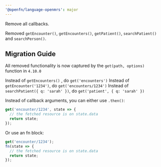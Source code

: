 ```yaml
---
'@openfn/language-openmrs': major
---
```


Remove all callbacks.

Removed `getEncounter()`, `getEncounters()`, `getPatient()`, `searchPatient()`
and `searchPerson()`.

## Migration Guide

All removed functionality is now captured by the `get(path, options)` function
in `4.10.0`

Instead of `getEncounters()` , do `get('encounters')` Instead of
`getEncounter('1234')`, do `get('encounters/1234')` Instead of
`searchPatient({ q: 'sarah' })`, do `get('patient', { q: 'sarah' })`

Instead of callback arguments, you can either use `.then()`:

```js
get('encounter/1234', state => {
  // the fetched resource is on state.data
  return state;
});
```

Or use an fn block:

```js
get('encounter/1234');
fn(state => {
  // the fetched resource is on state.data
  return state;
});
```
